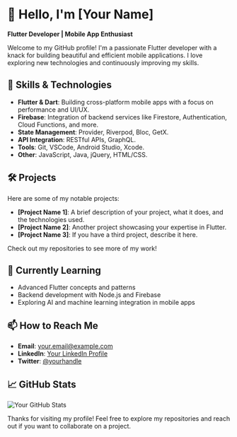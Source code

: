 # 👋 Hello, I'm [Your Name]

**Flutter Developer | Mobile App Enthusiast**

Welcome to my GitHub profile! I'm a passionate Flutter developer with a knack for building beautiful and efficient mobile applications. I love exploring new technologies and continuously improving my skills.

## 🚀 Skills & Technologies

- **Flutter & Dart**: Building cross-platform mobile apps with a focus on performance and UI/UX.
- **Firebase**: Integration of backend services like Firestore, Authentication, Cloud Functions, and more.
- **State Management**: Provider, Riverpod, Bloc, GetX.
- **API Integration**: RESTful APIs, GraphQL.
- **Tools**: Git, VSCode, Android Studio, Xcode.
- **Other**: JavaScript, Java, jQuery, HTML/CSS.

## 🛠 Projects

Here are some of my notable projects:

- **[Project Name 1]**: A brief description of your project, what it does, and the technologies used.
- **[Project Name 2]**: Another project showcasing your expertise in Flutter.
- **[Project Name 3]**: If you have a third project, describe it here.

Check out my repositories to see more of my work!

## 🌱 Currently Learning

- Advanced Flutter concepts and patterns
- Backend development with Node.js and Firebase
- Exploring AI and machine learning integration in mobile apps

## 📫 How to Reach Me

- **Email**: [your.email@example.com](mailto:your.email@example.com)
- **LinkedIn**: [Your LinkedIn Profile](https://www.linkedin.com/in/yourprofile)
- **Twitter**: [@yourhandle](https://twitter.com/yourhandle)

## 📈 GitHub Stats

![Your GitHub Stats](https://github-readme-stats.vercel.app/api?username=rajcrack&show_icons=true&theme=radical)

Thanks for visiting my profile! Feel free to explore my repositories and reach out if you want to collaborate on a project.

<!---
rishabhpatidar117/rishabhpatidar117 is a ✨ special ✨ repository because its `README.md` (this file) appears on your GitHub profile.
You can click the Preview link to take a look at your changes.
--->
